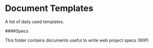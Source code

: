 Document Templates
==================

A list of daily used templates.

####Specs

This folder contains documents useful to write web project specs (WIP)
